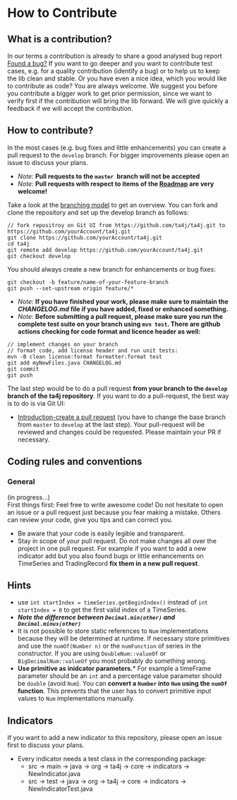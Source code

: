 # How to Contribute

## What is a contribution?

In our terms a contribution is already to share a good analysed bug report [Found a bug?](Found-a-bug.html)
If you want to go deeper and you want to contribute test cases, e.g. for a quality contribution (identify a bug) or to help us to keep the lib clean and stable.
Or you have even a nice idea, which you would like to contribute as code?
You are always welcome. We suggest you before you contribute a bigger work to get prior permission, since we want to verify first if the contribution will bring the lib forward. We will give quickly a feedback if we will accept the contribution.

## How to contribute?
In the most cases (e.g. bug fixes and little enhancements) you can create a pull request to the `develop` branch. For bigger improvements please open an issue to discuss your plans.
* _Note_: **Pull requests to the `master `branch will not be accepted**
* _Note_: **Pull requests with respect to items of the [Roadmap](Roadmap-and-Tasks.md) are very welcome!**


Take a look at the [branching model](Branching-model.htlm) to get an overview. You can fork and clone the repository and set up the develop branch as follows:
```
// fork repositroy on Git UI from https://github.com/ta4j/ta4j.git to https://github.com/yourAccount/ta4j.git
git clone https://github.com/yourAccount/ta4j.git
cd ta4j
git remote add develop https://github.com/yourAccount/ta4j.git
git checkout develop
```

You should always create a new branch for enhancements or bug fixes:
```
git checkout -b feature/name-of-your-feature-branch
git push --set-upstream origin feature/*
```

* _Note_: **If you have finished your work, please make sure to maintain the _CHANGELOG.md_ file if you have added, fixed or enhanced something.**
* _Note_: **Before submitting a pull request, please make sure you run the complete test suite on your branch using `mvn test`. There are github actions checking for
  code format and licence header as well:**

```
// implement changes on your branch
// format code, add license header and run unit tests:
mvn -B clean license:format formatter:format test
git add myNewFiles.java CHANGELOG.md
git commit
git push
```
The last step would be to do a pull request **from your branch to the `develop` branch of the ta4j repository**. If you want to do a pull-request, the best way is to do is via Git UI:
* [Introduction-create a pull request](https://www.digitalocean.com/community/tutorials/how-to-create-a-pull-request-on-github) (you have to change the base branch from `master` to `develop` at the last step). Your pull-request will be reviewed and changes could be requested. Please maintain your PR if necessary.

## Coding rules and conventions

### General
(in progress...)<br>
First things first: Feel free to write awesome code! Do not hesitate to open an issue or a pull request just because you fear making a mistake. Others can review your code, give you tips and can correct you.
* Be aware that your code is easily legible and transparent.
* Stay in scope of your pull request. Do not make changes all over the project in one pull request. For example if you want to add a new indicator add but you also found bugs or little enhancements on TimeSeries and TradingRecord **fix them in a new pull request**.

## Hints
* use `int startIndex = timeSeries.getBeginIndex()` instead of `int startIndex = 0` to get the first valid index of a TimeSeries.
* ***Note the difference between `Decimal.min(other)` and` Decimal.minus(other)`***
* It is not possible to store static references to ``Num`` implementations because they will be determined at runtime. If necessary store primitives and use the `numOf(Number n)` or the `numFunction` of series in the constructor. If you are using ``DoubleNum::valueOf`` or ``BigDecimalNum::valueOf`` you most probably do something wrong.
* **Use primitive as inidcator parameters.*** For example a timeFrame parameter should be an ``int`` and a percentage value parameter should be ``double`` (avoid ``Num``). You can **convert a ``Number`` into ``Num`` using the ``numOf`` function**. This prevents that the user has to convert primitive input values to ``Num`` implementations manually.

## Indicators
If you want to add a new indicator to this repository, please open an issue first to discuss your plans.

* Every indicator needs a test class in the corresponding package:
    * src -> main -> java -> org -> ta4j -> core -> indicators -> NewIndicator.java
    * src -> test -> java -> org -> ta4j -> core -> indicators -> NewIndicatorTest.java

